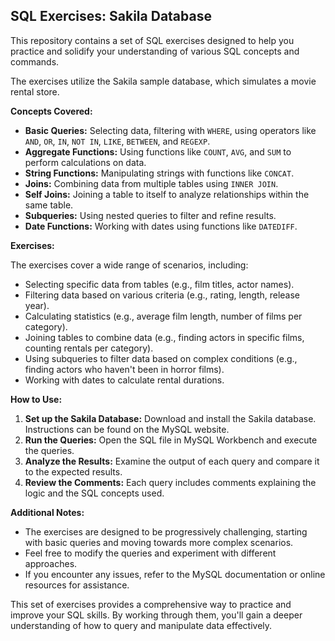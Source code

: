 ## SQL Exercises: Sakila Database

This repository contains a set of SQL exercises designed to help you practice and solidify your understanding of various SQL concepts and commands. 

The exercises utilize the Sakila sample database, which simulates a movie rental store.

**Concepts Covered:**

* **Basic Queries:** Selecting data, filtering with `WHERE`, using operators like `AND`, `OR`, `IN`, `NOT IN`, `LIKE`, `BETWEEN`, and `REGEXP`.
* **Aggregate Functions:** Using functions like `COUNT`, `AVG`, and `SUM` to perform calculations on data.
* **String Functions:** Manipulating strings with functions like `CONCAT`.
* **Joins:** Combining data from multiple tables using `INNER JOIN`.
* **Self Joins:** Joining a table to itself to analyze relationships within the same table.
* **Subqueries:** Using nested queries to filter and refine results.
* **Date Functions:** Working with dates using functions like `DATEDIFF`.

**Exercises:**

The exercises cover a wide range of scenarios, including:

* Selecting specific data from tables (e.g., film titles, actor names).
* Filtering data based on various criteria (e.g., rating, length, release year).
* Calculating statistics (e.g., average film length, number of films per category).
* Joining tables to combine data (e.g., finding actors in specific films, counting rentals per category).
* Using subqueries to filter data based on complex conditions (e.g., finding actors who haven't been in horror films).
* Working with dates to calculate rental durations.

**How to Use:**

1.  **Set up the Sakila Database:** Download and install the Sakila database. Instructions can be found on the MySQL website.
2.  **Run the Queries:** Open the SQL file in MySQL Workbench and execute the queries.
3.  **Analyze the Results:** Examine the output of each query and compare it to the expected results.
4.  **Review the Comments:** Each query includes comments explaining the logic and the SQL concepts used.

**Additional Notes:**

* The exercises are designed to be progressively challenging, starting with basic queries and moving towards more complex scenarios.
* Feel free to modify the queries and experiment with different approaches.
* If you encounter any issues, refer to the MySQL documentation or online resources for assistance.

This set of exercises provides a comprehensive way to practice and improve your SQL skills. By working through them, you'll gain a deeper understanding of how to query and manipulate data effectively.
